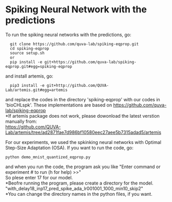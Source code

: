 # Spiking Neural Network with the predictions

To run the spiking neural networks with the predictions, go:
```
  git clone https://github.com/quva-lab/spiking-eqprop.git
  cd spiking-eqprop
  source setup.sh
  or 
  pip install -e git+https://github.com/quva-lab/spiking-eqprop.git#egg=spiking-eqprop
```
and install artemis, go:
```
  pip3 install -e git+http://github.com/QUVA-Lab/artemis.git#egg=artemis 
```  
and replace the codes in the directory 'spiking-eqprop' with our codes in 'bioCHLspk'.
These implementations are based on https://github.com/quva-lab/spiking-eqprop   <br/>
*If artemis package does not work, please dowonload the latest verstion manually from: <br/>
https://github.com/QUVA-Lab/artemis/tree/ad2871fae7d986bf10580eec27aee5b7315adad5/artemis 

For our experiments, we used the spkinking neural networks with Optimal Step-Size Adaptation
(OSA). If you want to run the code, go:
```
python demo_mnist_quantized_eqprop.py 

```
and when you run the code, the program ask you like "Enter command or experiment # to run (h for help) >>"  
So plese enter 17 for our model. <br/>
*Beofre running the program, please create a directory for the model. <br/>
"with_delay18_inp17_pred_spike_ada_lr001001_1000_min10_skip2" <br/>
*You can change the directory names in the python files, if you want. <br/>
